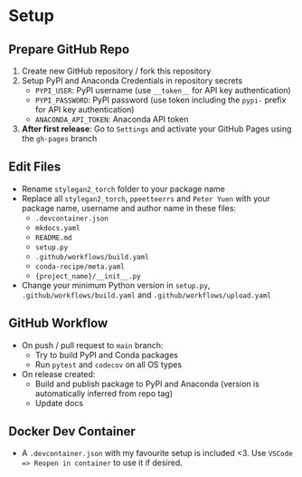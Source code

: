 # Setup

## Prepare GitHub Repo
1. Create new GitHub repository / fork this repository
2. Setup PyPI and Anaconda Credentials in repository secrets
   - `PYPI_USER`: PyPI username (use `__token__` for API key authentication)
   - `PYPI_PASSWORD`: PyPI password (use token including the `pypi-` prefix for API key authentication)
   - `ANACONDA_API_TOKEN`: Anaconda API token
3. **After first release**: Go to `Settings` and activate your GitHub Pages using the `gh-pages` branch

## Edit Files
- Rename `stylegan2_torch` folder to your package name
- Replace all `stylegan2_torch`, `ppeetteerrs` and `Peter Yuen` with your package name, username and author name in these files:
	- `.devcontainer.json`
	- `mkdocs.yaml`
	- `README.md`
	- `setup.py`
	- `.github/workflows/build.yaml`
	- `conda-recipe/meta.yaml`
	- `{project_name}/__init__.py`
- Change your minimum Python version in `setup.py`, `.github/workflows/build.yaml` and `.github/workflows/upload.yaml`

## GitHub Workflow
- On push / pull request to `main` branch:
	- Try to build PyPI and Conda packages
	- Run `pytest` and `codecov` on all OS types
- On release created:
	- Build and publish package to PyPI and Anaconda (version is automatically inferred from repo tag)
	- Update docs

## Docker Dev Container
- A `.devcontainer.json` with my favourite setup is included <3. Use `VSCode => Reopen in container` to use it if desired.